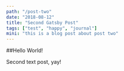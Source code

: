 ```yaml
---
path: "/post-two"
date: "2018-08-12"
title: "Second Gatsby Post"
tags: ["test", "happy", "journal"]
mini: "this is a blog post about post two"
---
```


##Hello World!

Second text post, yay!
